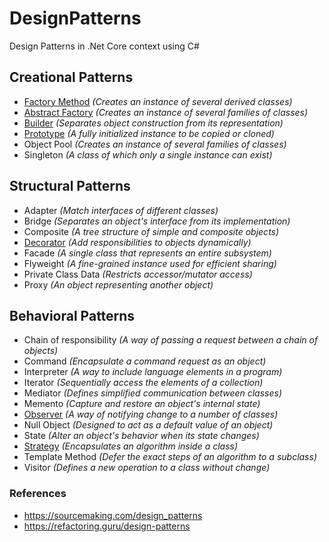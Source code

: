 # DesignPatterns
Design Patterns in .Net Core context using C#

## Creational Patterns

- [Factory Method](./Factory/README.md) _(Creates an instance of several derived classes)_
- [Abstract Factory](./AbstractFactory/README.md) _(Creates an instance of several families of classes)_
- [Builder](./Builder/README.md) _(Separates object construction from its representation)_
- [Prototype](./Prototype/README.md) _(A fully initialized instance to be copied or cloned)_
- Object Pool _(Creates an instance of several families of classes)_
- Singleton _(A class of which only a single instance can exist)_

## Structural Patterns

- Adapter _(Match interfaces of different classes)_
- Bridge _(Separates an object's interface from its implementation)_
- Composite _(A tree structure of simple and composite objects)_
- [Decorator](./Decorator/README.md) _(Add responsibilities to objects dynamically)_
- Facade _(A single class that represents an entire subsystem)_
- Flyweight _(A fine-grained instance used for efficient sharing)_
- Private Class Data _(Restricts accessor/mutator access)_
- Proxy _(An object representing another object)_

## Behavioral Patterns

- Chain of responsibility _(A way of passing a request between a chain of objects)_
- Command _(Encapsulate a command request as an object)_
- Interpreter _(A way to include language elements in a program)_
- Iterator _(Sequentially access the elements of a collection)_
- Mediator _(Defines simplified communication between classes)_
- Memento _(Capture and restore an object's internal state)_
- [Observer](./Observer/README.md) _(A way of notifying change to a number of classes)_
- Null Object _(Designed to act as a default value of an object)_
- State _(Alter an object's behavior when its state changes)_
- [Strategy](./Strategy/README.md) _(Encapsulates an algorithm inside a class)_
- Template Method _(Defer the exact steps of an algorithm to a subclass)_
- Visitor _(Defines a new operation to a class without change)_

### References
- https://sourcemaking.com/design_patterns
- https://refactoring.guru/design-patterns
